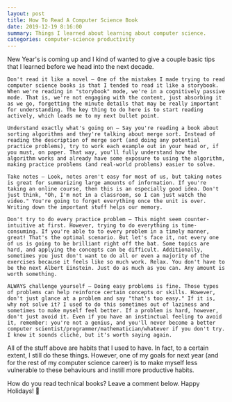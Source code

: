 ```yaml
---
layout: post
title: How To Read A Computer Science Book
date: 2019-12-19 8:16:00
summary: Things I learned about learning about computer science.
categories: computer-science productivity
---
```



New Year's is coming up and I kind of wanted to give a couple basic tips that I learned before we head into the next decade.

    Don't read it like a novel — One of the mistakes I made trying to read computer science books is that I tended to read it like a storybook. When we're reading in "storybook" mode, we're in a cognitively passive mode. That is, we're not engaging with the content, just absorbing it as we go, forgetting the minute details that may be really important for understanding. The key thing to do here is to start reading actively, which leads me to my next bullet point.

    Understand exactly what's going on — Say you're reading a book about sorting algorithms and they're talking about merge sort. Instead of reading the description of merge sort (and doing any potential practice problems), try to work each example out in your head or, if you must, on paper. That way, you'll fully understand how the algorithm works and already have some exposure to using the algorithm, making practice problems (and real-world problems) easier to solve.

    Take notes — Look, notes aren't easy for most of us, but taking notes is great for summarizing large amounts of information. If you're taking an online course, then this is an especially good idea. Don't just think, "Oh, I'm not in a classroom, so I can just watch the video." You're going to forget everything once the unit is over. Writing down the important stuff helps our memory.

    Don't try to do every practice problem — This might seem counter-intuitive at first. However, trying to do everything is time-consuming. If you're able to to every problem in a timely manner, great! That's the optimal scenario. But let's face it, not every one of us is going to be brilliant right off the bat. Some topics are hard, and applying the concepts can be difficult. Additionally, sometimes you just don't want to do all or even a majority of the exercises because it feels like so much work. Relax. You don't have to be the next Albert Einstein. Just do as much as you can. Any amount is worth something.

    ALWAYS challenge yourself — Doing easy problems is fine. Those types of problems can help reinforce certain concepts or skills. However, don't just glance at a problem and say "that's too easy." If it is, why not solve it? I used to do this sometimes out of laziness and sometimes to make myself feel better. If a problem is hard, however, don't just avoid it. Even if you have an instinctual feeling to avoid it, remember: you're not a genius, and you'll never become a better computer scientist/programmer/mathematician/whatever if you don't try. I know it sounds cliché, but it's worth saying again.

All of the stuff above are habits that I used to have. In fact, to a certain extent, I still do these things. However, one of my goals for next year (and for the rest of my computer science career) is to make myself less vulnerable to these behaviours and instill more productive habits.

How do you read technical books? Leave a comment below. Happy Holidays! 🎁
